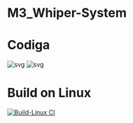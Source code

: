 # M3_Whiper-System

# Codiga

![svg](https://user-images.githubusercontent.com/74194006/168335464-1f743b18-6a74-47a4-8995-56dcd7a3b145.svg)
![svg](https://user-images.githubusercontent.com/74194006/168335484-6399a897-e7c8-4d3a-983a-52f35b675379.svg)

# Build on Linux

[![Build-Linux CI](https://github.com/Aishwarya-ram/M3_Whiper-System/actions/workflows/Build%20on%20Linux.yml/badge.svg)](https://github.com/Aishwarya-ram/M3_Whiper-System/actions/workflows/Build%20on%20Linux.yml)
